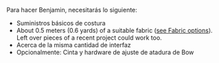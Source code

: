 Para hacer Benjamin, necesitarás lo siguiente:

  - Suministros básicos de costura
  - About 0.5 meters (0.6 yards) of a suitable fabric ([see Fabric options](/docs/patterns/benjamin/fabric/)). Left over pieces of a recent project could work too.
  - Acerca de la misma cantidad de interfaz
  - Opcionalmente: Cinta y hardware de ajuste de atadura de Bow


